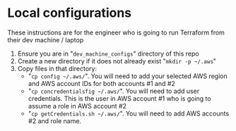 # Local configurations

These instructions are for the engineer who is going to run Terraform from their dev machine / laptop

1. Ensure you are in "`dev_machine_configs`" directory of this repo
1. Create a new directory if it does not already exist "`mkdir -p ~/.aws`"
1. Copy files in that directory:
    - "`cp config ~/.aws/`". You will need to add your selected AWS region and AWS account IDs for both accounts #1 and #2
    - "`cp concredentialsfig ~/.aws/`". You will need to add user credentials. This is the user in AWS account #1 who is going to assume a role in AWS account #2
    - "`cp getCredentials.sh ~/.aws/`". You will need to add AWS accounts #2 and role name.
